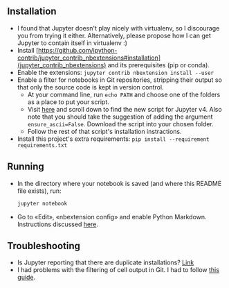 ## Installation
* I found that Jupyter doesn't play nicely with virtualenv, so I discourage you from trying it either. Alternatively, please propose how I can get Jupyter to contain itself in virtualenv :)
* Install [https://github.com/ipython-contrib/jupyter_contrib_nbextensions#installation](jupyter_contrib_nbextensions) and its prerequisites (pip or conda).
* Enable the extensions: `jupyter contrib nbextension install --user`
* Enable a filter for notebooks in Git repositories, stripping their output so that only the source code is kept in version control.
    * At your command line, run `echo PATH` and choose one of the folders as a place to put your script.    
    * Visit [here](https://gist.github.com/pbugnion/ea2797393033b54674af) and scroll down to find the new script for Jupyter v4. Also note that you should take the suggestion of adding the argument `ensure_ascii=False`. Download the script into your chosen folder.
    * Follow the rest of that script's installation instractions.
* Install this project's extra requirements: `pip install --requirement requirements.txt`

## Running
* In the directory where your notebook is saved (and where this README file exists), run:
  ```bash
  jupyter notebook
  ```
* Go to «Edit», «nbextension config» and enable Python Markdown. Instructions discussed [here](http://www.codehamster.com/author/connygy/).

## Troubleshooting
* Is Jupyter reporting that there are duplicate installations? [Link](https://github.com/Jupyter-contrib/jupyter_nbextensions_configurator/issues/25)
* I had problems with the filtering of cell output in Git. I had to follow [this guide](https://stackoverflow.com/questions/18734739/using-ipython-notebooks-under-version-control).